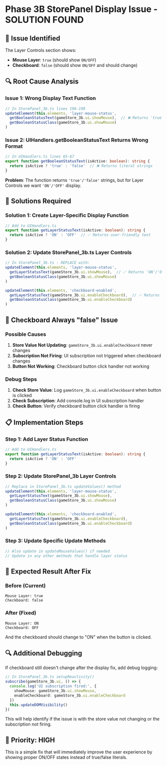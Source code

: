 # Phase 3B StorePanel Display Issue - SOLUTION FOUND

## 🎯 **Issue Identified**

The Layer Controls section shows:
- **Mouse Layer**: `true` (should show `ON/OFF`)
- **Checkboard**: `false` (should show `ON/OFF` and should change)

## 🔍 **Root Cause Analysis**

### **Issue 1: Wrong Display Text Function**
```typescript
// In StorePanel_3b.ts lines 196-199
updateElement(this.elements, 'layer-mouse-status',
  getBooleanStatusText(gameStore_3b.ui.showMouse),  // ❌ Returns 'true'/'false'
  getBooleanStatusClass(gameStore_3b.ui.showMouse)
)
```

### **Issue 2: UIHandlers.getBooleanStatusText Returns Wrong Format**
```typescript
// In UIHandlers.ts lines 65-67
export function getBooleanStatusText(isActive: boolean): string {
  return isActive ? 'true' : 'false'  // ❌ Returns literal strings
}
```

**Problem**: The function returns `'true'/'false'` strings, but for Layer Controls we want `'ON'/'OFF'` display.

## 🔧 **Solutions Required**

### **Solution 1: Create Layer-Specific Display Function**
```typescript
// Add to UIHandlers.ts
export function getLayerStatusText(isActive: boolean): string {
  return isActive ? 'ON' : 'OFF'  // ✅ Returns user-friendly text
}
```

### **Solution 2: Update StorePanel_3b.ts Layer Controls**
```typescript
// In StorePanel_3b.ts - REPLACE with:
updateElement(this.elements, 'layer-mouse-status',
  getLayerStatusText(gameStore_3b.ui.showMouse),  // ✅ Returns 'ON'/'OFF'
  getBooleanStatusClass(gameStore_3b.ui.showMouse)
)

updateElement(this.elements, 'checkboard-enabled',
  getLayerStatusText(gameStore_3b.ui.enableCheckboard),  // ✅ Returns 'ON'/'OFF'
  getBooleanStatusClass(gameStore_3b.ui.enableCheckboard)
)
```

## 🚨 **Checkboard Always "false" Issue**

### **Possible Causes**
1. **Store Value Not Updating**: `gameStore_3b.ui.enableCheckboard` never changes
2. **Subscription Not Firing**: UI subscription not triggered when checkboard changes
3. **Button Not Working**: Checkboard button click handler not working

### **Debug Steps**
1. **Check Store Value**: Log `gameStore_3b.ui.enableCheckboard` when button is clicked
2. **Check Subscription**: Add console.log in UI subscription handler
3. **Check Button**: Verify checkboard button click handler is firing

## 📋 **Implementation Steps**

### **Step 1: Add Layer Status Function**
```typescript
// Add to UIHandlers.ts
export function getLayerStatusText(isActive: boolean): string {
  return isActive ? 'ON' : 'OFF'
}
```

### **Step 2: Update StorePanel_3b Layer Controls**
```typescript
// Replace in StorePanel_3b.ts updateValues() method
updateElement(this.elements, 'layer-mouse-status',
  getLayerStatusText(gameStore_3b.ui.showMouse),
  getBooleanStatusClass(gameStore_3b.ui.showMouse)
)

updateElement(this.elements, 'checkboard-enabled',
  getLayerStatusText(gameStore_3b.ui.enableCheckboard),
  getBooleanStatusClass(gameStore_3b.ui.enableCheckboard)
)
```

### **Step 3: Update Specific Update Methods**
```typescript
// Also update in updateMouseValues() if needed
// Update in any other methods that handle layer status
```

## 🎯 **Expected Result After Fix**

### **Before (Current)**
```
Mouse Layer: true
Checkboard: false
```

### **After (Fixed)**
```
Mouse Layer: ON
Checkboard: OFF
```

And the checkboard should change to "ON" when the button is clicked.

## 🔍 **Additional Debugging**

If checkboard still doesn't change after the display fix, add debug logging:

```typescript
// In StorePanel_3b.ts setupReactivity()
subscribe(gameStore_3b.ui, () => {
  console.log('UI subscription fired:', {
    showMouse: gameStore_3b.ui.showMouse,
    enableCheckboard: gameStore_3b.ui.enableCheckboard
  })
  this.updateDOMVisibility()
})
```

This will help identify if the issue is with the store value not changing or the subscription not firing.

## 🎯 **Priority: HIGH**

This is a simple fix that will immediately improve the user experience by showing proper ON/OFF states instead of true/false literals.